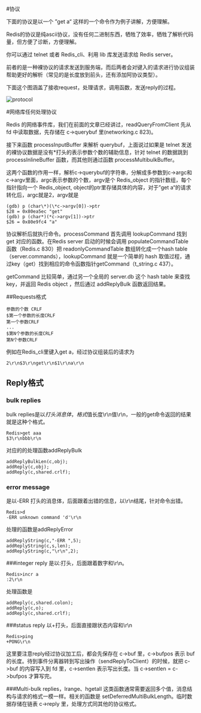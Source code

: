 #协议

下面的协议是以一个 ”get a“ 这样的一个命令作为例子讲解，方便理解。

Redis的协议是纯ascii协议，没有任何二进制东西，牺牲了效率，牺牲了解析代码量，但方便了诊断，方便理解。

你可以通过 telnet 或者 Redis_cli、利用 lib 库发送请求给 Redis server。

前者的是一种裸协议的请求发送到服务端，而后两者会对键入的请求进行协议组装帮助更好的解析（常见的是长度放到前头，还有添加阿协议类型）。


下面这个图涵盖了接收request，处理请求，调用函数，发送reply的过程。

![protocol](https://raw.github.com/redisbook/book/master/image/redis_protocol_command.png)


#网络库任何处理协议


Redis 的网络事件库，我们在前面的文章已经讲过，readQueryFromClient 先从 fd 中读取数据，先存储在 c->querybuf 里(networking.c 823)。

接下来函数 processInputBuffer 来解析 querybuf，上面说过如果是 telnet 发送的裸协议数据是没有\*打头的表示参数个数的辅助信息，针对 telnet 的数据跳到 processInlineBuffer 函数，而其他则通过函数 processMultibulkBuffer。

这两个函数的作用一样，解析c->querybuf的字符串，分解成多参数到c->argc和c->argv里面，argc表示参数的个数，argv是个 Redis_object 的指针数组，每个指针指向一个 Redis_object, object的ptr里存储具体的内容，对于”get a“的请求转化后，argc就是2，argv就是

    (gdb) p (char\*)(\*c->argv[0])->ptr
    $28 = 0x80ea5ec "get"
    (gdb) p (char*)(*c->argv[1])->ptr
    $26 = 0x80e9fc4 "a"

协议解析后就执行命令。processCommand 首先调用 lookupCommand 找到 get 对应的函数。在Redis server 启动的时候会调用 populateCommandTable 函数（Redis.c 830）把 readonlyCommandTable 数组转化成一个hash table（server.commands），lookupCommand 就是一个简单的 hash 取值过程，通过key（get）找到相应的命令函数指针getCommand（t_string.c 437）。

getCommand 比较简单，通过另一个全局的 server.db 这个 hash table 来查找 key，并返回 Redis object ，然后通过 addReplyBulk 函数返回结果。

##Requests格式


    参数的个数 CRLF
    $第一个参数的长度CRLF
    第一个参数CRLF
    ...
    $第N个参数的长度CRLF
    第N个参数CRLF

例如在Redis_cli里键入get a，经过协议组装后的请求为

    2\r\n$3\r\nget\r\n$1\r\na\r\n

## Reply格式


### bulk replies
bulk replies是以$打头消息体，格式$值长度\r\n值\r\n，一般的get命令返回的结果就是这种个格式。

    Redis>get aaa
    $3\r\nbbb\r\n

对应的的处理函数addReplyBulk

    addReplyBulkLen(c,obj);
    addReply(c,obj);
    addReply(c,shared.crlf);

### error message
是以-ERR 打头的消息体，后面跟着出错的信息，以\r\n结尾，针对命令出错。

    Redis>d
    -ERR unknown command 'd'\r\n

处理的函数是addReplyError

    addReplyString(c,"-ERR ",5);
    addReplyString(c,s,len);
    addReplyString(c,"\r\n",2);

###integer reply 
是以:打头，后面跟着数字和\r\n。

    Redis>incr a
    :2\r\n

处理函数是

    addReply(c,shared.colon);
    addReply(c,o);
    addReply(c,shared.crlf);

###status reply
以+打头，后面直接跟状态内容和\r\n

    Redis>ping
    +PONG\r\n

这里要注意reply经过协议加工后，都会先保存在 c->buf 里，c->bufpos 表示 buf 的长度。待到事件分离器转到写出操作（sendReplyToClient）的时候，就把 c->buf 的内容写入到 fd 里，c->sentlen 表示写出长度。当 c->sentlen = c->bufpos 才算写完。

###Multi-bulk 
replies，lrange、hgetall 这类函数通常需要返回多个值，消息结构与请求的格式一模一样。相关的函数是 setDeferredMultiBulkLength。临时数据存储在链表 c->reply 里，处理方式同其他的协议格式。


